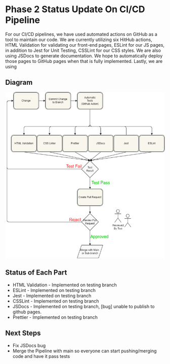 # Phase 2 Status Update On CI/CD Pipeline

For our CI/CD pipelines, we have used automated actions on GitHub as a tool to maintain our code.
We are currently utilizing six HitHub actions, HTML
Validation for validating our front-end pages, ESLint for our JS pages,
in addition to Jest for Unit Testing, CSSLint for our CSS styles. We
are also using JSDocs to generate documentation. We hope to automatically
deploy those pages to GitHub pages when that is fully implemented. Lastly,
we are using 

## Diagram

![image](phase1.drawio.png)

## Status of Each Part

* HTML Validation - Implemented on testing branch
* ESLint - Implemented on testing branch
* Jest - Implemented on testing branch
* CSSLint - Implemented on testing branch
* JSDocs - Implemented on testing branch, [bug] unable to publish to github pages.
* Prettier - Implemented on testing branch

## Next Steps
* Fix JSDocs bug
* Merge the Pipeline with main so everyone 
  can start pushing/merging code and have it pass tests
